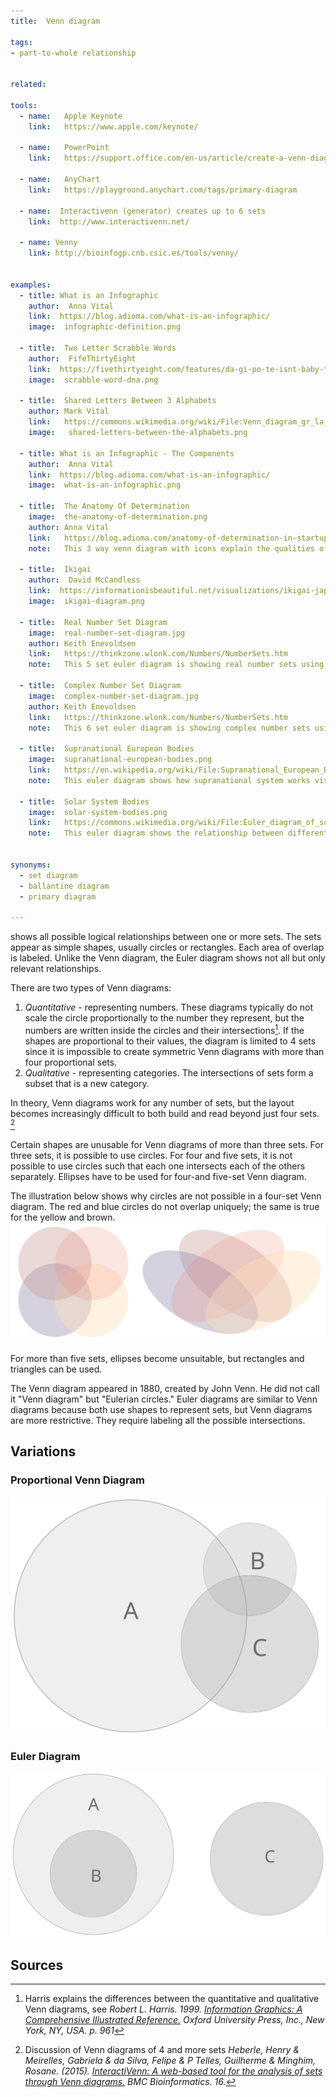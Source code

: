 ```yaml
---
title:  Venn diagram
  
tags:
- part-to-whole relationship


related:

tools:   
  - name:   Apple Keynote
    link:   https://www.apple.com/keynote/

  - name:   PowerPoint
    link:   https://support.office.com/en-us/article/create-a-venn-diagram-d746a2ce-ed61-47a7-93fe-7c101940839d
  
  - name:   AnyChart
    link:   https://playground.anychart.com/tags/primary-diagram
  
  - name:  Interactivenn (generator) creates up to 6 sets
    link:  http://www.interactivenn.net/
  
  - name: Venny
    link: http://bioinfogp.cnb.csic.es/tools/venny/
  

examples:
  - title: What is an Infographic
    author:  Anna Vital
    link:  https://blog.adioma.com/what-is-an-infographic/
    image:  infographic-definition.png

  - title:  Two Letter Scrabble Words
    author:  FifeThirtyEight
    link:  https://fivethirtyeight.com/features/da-gi-po-te-isnt-baby-talk-its-a-key-to-scrabble-success/
    image:  scrabble-word-dna.png

  - title:  Shared Letters Between 3 Alphabets
    author: Mark Vital 
    link:   https://commons.wikimedia.org/wiki/File:Venn_diagram_gr_la_ru.svg  
    image:   shared-letters-between-the-alphabets.png
    
  - title: What is an Infographic - The Components
    author:  Anna Vital
    link:  https://blog.adioma.com/what-is-an-infographic/
    image:  what-is-an-infographic.png

  - title:  The Anatomy Of Determination
    image:  the-anatomy-of-determination.png
    author: Anna Vital 
    link:   https://blog.adioma.com/anatomy-of-determination-in-startups-infographic/
    note:   This 3 way venn diagram with icons explain the qualities of determination in startups based on eponymous essay by Paul Graham.
    
  - title:  Ikigai
    author:  David McCandless
    link:  https://informationisbeautiful.net/visualizations/ikigai-japanese-concept-to-enhance-work-life-sense-of-worth
    image:  ikigai-diagram.png

  - title:  Real Number Set Diagram 
    image:  real-number-set-diagram.jpg
    author: Keith Enevoldsen
    link:   https://thinkzone.wlonk.com/Numbers/NumberSets.htm
    note:   This 5 set euler diagram is showing real number sets using ellipse shapes

  - title:  Complex Number Set Diagram 
    image:  complex-number-set-diagram.jpg
    author: Keith Enevoldsen
    link:   https://thinkzone.wlonk.com/Numbers/NumberSets.htm
    note:   This 6 set euler diagram is showing complex number sets using rounded rectangles shapes instead of ellipses/circles

  - title:  Supranational European Bodies
    image:  supranational-european-bodies.png
    link:   https://en.wikipedia.org/wiki/File:Supranational_European_Bodies-en.svg
    note:   This euler diagram shows how supranational system works visualizing relationship between EU institutions and bodies in brief.

  - title:  Solar System Bodies
    image:  solar-system-bodies.png
    link:   https://commons.wikimedia.org/wiki/File:Euler_diagram_of_solar_system_bodies.svg
    note:   This euler diagram shows the relationship between different solar system bodies (planets, satellites, comets, etc).


synonyms: 
  - set diagram
  - ballantine diagram
  - primary diagram
  
---
```


[//]: # ( TODO add more euler diagram examples: )
[//]: # (   maybe this? https://www.reddit.com/r/dataisbeautiful/comments/8ld4ht/venndiagram_comparison_of_biggest_religious )
[//]: # (   find example of non-intersecting euler diagram like this:  https://visual.ly/community/infographic/humor/how-would-you-your-graphic-design )
[//]: # (   find example of proportional ven diagram, where size of circles means sets size)
[//]: # (   find example of venn diagrmans in grid/small-multiple, possibly genetic data)


shows all possible logical relationships between one or more sets. The sets appear as simple shapes, usually circles or rectangles. Each area of overlap is labeled.  Unlike the Venn diagram, the Euler diagram shows not all but only relevant relationships.

<!--more-->
There are two types of Venn diagrams: 
1. *Quantitative* - representing numbers. These diagrams typically do not scale the circle proportionally to the number they represent, but the numbers are written inside the circles and their intersections[^harris]. 
If the shapes are proportional to their values, the diagram is limited to 4 sets since it is impossible to create symmetric Venn diagrams with more than four proportional sets. 
2. *Qualitative* - representing categories. The intersections of sets form a subset that is a new category.

In theory, Venn diagrams work for any number of sets, but the layout becomes increasingly difficult to both build and read beyond just four sets. [^heberle] 

Certain shapes are unusable for Venn diagrams of more than three sets. For three sets, it is possible to use circles.  For four and five sets, it is not possible to use circles such that each one intersects each of the others separately. Ellipses have to be used for four-and five-set Venn diagram.  

The illustration below shows why circles are not possible in a four-set  Venn diagram. The red and blue circles do not overlap uniquely; the same is true for the yellow and brown.
![Four sets in a Venn diagram](venn-diagram-of-four-sets.svg)

For more than five sets, ellipses become unsuitable, but rectangles and triangles can be used.

[//]: # ( TODO: Add complexity section with illustrations for 2-sets venn, 3 sets venn, 4 sets venn, 5 sets venn, etc )

The Venn diagram appeared in 1880, created by John Venn. He did not call it "Venn diagram" but "Eulerian circles." Euler diagrams are similar to Venn diagrams because both use shapes to represent sets, but Venn diagrams are more restrictive. They require labeling all the possible intersections.


## Variations

### Proportional Venn Diagram
<img src="proportional-venn-diagram.svg" alt="hexbin map" class="f-right-half" /> 

### Euler Diagram
<img src="euler-diagram.svg" alt="hexbin map" class="f-right-half" /> 


[//]: # ( TODO: Add a sections with basic operations on sets: Unions, Intersections, relative complement, Absolute complement, symmetric difference. Add illustration for each iteraction, from wikipedia )


## Sources
[^harris]: Harris explains the differences between the quantitative and qualitative Venn diagrams, see *Robert L. Harris. 1999. [Information Graphics: A Comprehensive Illustrated Reference.]((https://books.google.com/books?id=LT1RXREvkGIC&printsec=frontcover)) Oxford University Press, Inc., New York, NY, USA. p. 961*
[^heberle]: Discussion of Venn diagrams of 4 and more sets *Heberle, Henry & Meirelles, Gabriela & da Silva, Felipe & P Telles, Guilherme & Minghim, Rosane. (2015). [InteractiVenn: A web-based tool for the analysis of sets through Venn diagrams.](https://bmcbioinformatics.biomedcentral.com/articles/10.1186/s12859-015-0611-3) BMC Bioinformatics. 16.*

